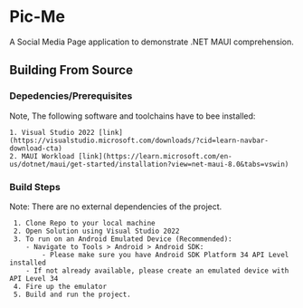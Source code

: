 # Pic-Me

A Social Media Page application to demonstrate .NET MAUI comprehension.

## Building From Source

### Depedencies/Prerequisites
Note, The following software and toolchains have to bee installed:

	1. Visual Studio 2022 [link](https://visualstudio.microsoft.com/downloads/?cid=learn-navbar-download-cta)
	2. MAUI Workload [link](https://learn.microsoft.com/en-us/dotnet/maui/get-started/installation?view=net-maui-8.0&tabs=vswin)

### Build Steps
Note: There are no external dependencies of the project.
```
 1. Clone Repo to your local machine
 2. Open Solution using Visual Studio 2022
 3. To run on an Android Emulated Device (Recommended):
	- Navigate to Tools > Android > Android SDK:
		- Please make sure you have Android SDK Platform 34 API Level installed
	- If not already available, please create an emulated device with API Level 34
 4. Fire up the emulator
 5. Build and run the project.
```